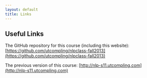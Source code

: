 ```yaml
---
layout: default
title: Links
---
```


## Useful Links

The GitHub repository for this course (including this website): [https://github.com/utcompling/nlpclass-fall2013](https://github.com/utcompling/nlpclass-fall2013)

The previous version of this course: [http://nlp-s11.utcompling.com](http://nlp-s11.utcompling.com)


